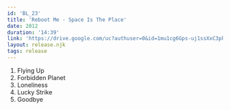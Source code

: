 ```yaml
---
id: 'BL_23'
title: 'Reboot Me - Space Is The Place'
date: 2012
duration: '14:39'
link: 'https://drive.google.com/uc?authuser=0&id=1mu1cg6Gps-uj1ssXxC3pkXVJ2s2wU8Ra&export=download'
layout: release.njk
tags: release
---
```


01. Flying Up
02. Forbidden Planet
03. Loneliness
04. Lucky Strike
05. Goodbye